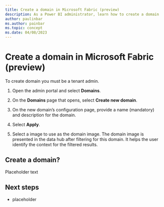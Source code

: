 ```yaml
---
title: Create a domain in Microsoft Fabric (preview)
description: As a Power BI administrator, learn how to create a domain in Microsoft Fabric.
author: paulinbar
ms.author: painbar
ms.topic: concept
ms.date: 04/08/2023
---
```


# Create a domain in Microsoft Fabric (preview)

To create domain you must be a tenant admin.

1. Open the admin portal and select **Domains**.

1. On the **Domains** page that opens, select **Create new domain**.

1. On the new domain’s configuration page, provide a name (mandatory) and description for the domain.

1. Select **Apply**.

1. Select a image to use as the domain image. The domain image is presented in the data hub after filtering for this domain. It helps the user identify the context for the filtered results.



## Create a domain?

Placeholder text

## Next steps

* placeholder